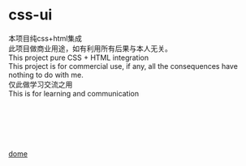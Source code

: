 # css-ui
本项目纯css+html集成<br>
此项目做商业用途，如有利用所有后果与本人无关。<br>
This project pure CSS + HTML integration <br>
This project is for commercial use, if any, all the consequences have nothing to do with me.<br>
仅此做学习交流之用<br>
This is for learning and communication<br><br><br><br><br><br><br>
<a href="https://github344085688.github.io/css-ui/index.html">dome</a><br><br><br><br><br>
